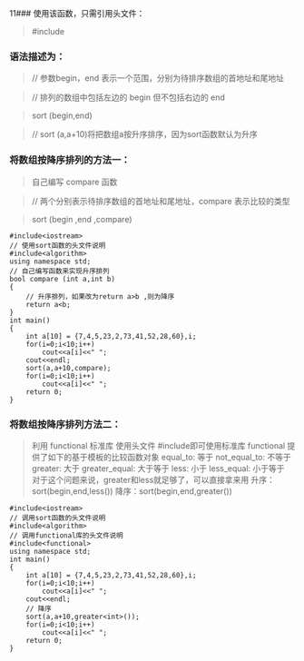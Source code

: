 11### 使用该函数，只需引用头文件：

> #include<algoritnm>

### 语法描述为： 

> // 参数begin，end 表示一个范围，分别为待排序数组的首地址和尾地址

> // 排列的数组中包括左边的 begin 但不包括右边的 end 

> sort (begin,end)

> // sort (a,a+10)将把数组a按升序排序，因为sort函数默认为升序

### 将数组按降序排列的方法一：

> 自己编写 compare 函数

> // 两个分别表示待排序数组的首地址和尾地址，compare 表示比较的类型

> sort (begin ,end ,compare)

```
#include<iostream>
// 使用sort函数的头文件说明
#include<algorithm>
using namespace std;
// 自己编写函数来实现升序排列
bool compare (int a,int b)
{
    // 升序排列，如果改为return a>b ,则为降序
    return a<b;
}
int main()
{
    int a[10] = {7,4,5,23,2,73,41,52,28,60},i;
    for(i=0;i<10;i++)
        cout<<a[i]<<" ";
    cout<<endl;
    sort(a,a+10,compare);
    for(i=0;i<10;i++)
        cout<<a[i]<<" ";
    return 0;
}
```

### 将数组按降序排列方法二：

> 利用 functional 标准库
> 使用头文件 #include<functional>即可使用标准库
> functional 提供了如下的基于模板的比较函数对象
> equal_to<Type>: 等于
> not_equal_to<Type>: 不等于
> greater<Type>: 大于
> greater_equal<Type>: 大于等于
> less<Type>: 小于
> less_equal<Type>: 小于等于 
> 对于这个问题来说，greater和less就足够了，可以直接拿来用
> 升序：sort(begin,end,less<data-type>())
> 降序：sort(begin,end,greater<data-type>())

```
#include<iostream>
// 调用sort函数的头文件说明
#include<algorithm>
// 调用functional库的头文件说明
#include<functional>
using namespace std;
int main()
{
    int a[10] = {7,4,5,23,2,73,41,52,28,60},i;
    for(i=0;i<10;i++)
        cout<<a[i]<<" ";
    cout<<endl;
    // 降序
    sort(a,a+10,greater<int>());
    for(i=0;i<10;i++)
        cout<<a[i]<<" ";
    return 0;
}
```
